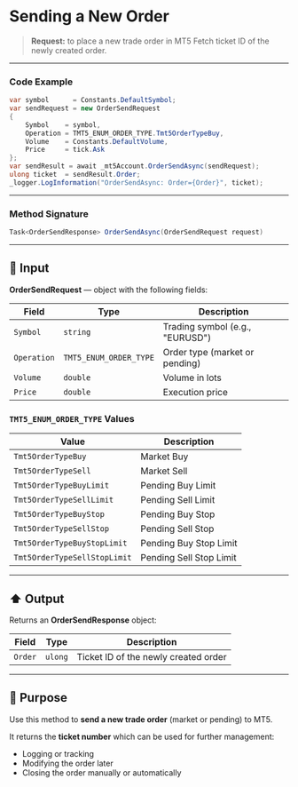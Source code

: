 # Sending a New Order

> **Request:** to place a new trade order in MT5
> Fetch ticket ID of the newly created order.

---

### Code Example

```csharp
var symbol      = Constants.DefaultSymbol;
var sendRequest = new OrderSendRequest
{
    Symbol    = symbol,
    Operation = TMT5_ENUM_ORDER_TYPE.Tmt5OrderTypeBuy,
    Volume    = Constants.DefaultVolume,
    Price     = tick.Ask
};
var sendResult = await _mt5Account.OrderSendAsync(sendRequest);
ulong ticket  = sendResult.Order;
_logger.LogInformation("OrderSendAsync: Order={Order}", ticket);
```

---

### Method Signature

```csharp
Task<OrderSendResponse> OrderSendAsync(OrderSendRequest request)
```

---

## 🔽 Input

**OrderSendRequest** — object with the following fields:

| Field       | Type                   | Description                     |
| ----------- | ---------------------- | ------------------------------- |
| `Symbol`    | `string`               | Trading symbol (e.g., "EURUSD") |
| `Operation` | `TMT5_ENUM_ORDER_TYPE` | Order type (market or pending)  |
| `Volume`    | `double`               | Volume in lots                  |
| `Price`     | `double`               | Execution price                 |

### `TMT5_ENUM_ORDER_TYPE` Values

| Value                        | Description             |
| ---------------------------- | ----------------------- |
| `Tmt5OrderTypeBuy`           | Market Buy              |
| `Tmt5OrderTypeSell`          | Market Sell             |
| `Tmt5OrderTypeBuyLimit`      | Pending Buy Limit       |
| `Tmt5OrderTypeSellLimit`     | Pending Sell Limit      |
| `Tmt5OrderTypeBuyStop`       | Pending Buy Stop        |
| `Tmt5OrderTypeSellStop`      | Pending Sell Stop       |
| `Tmt5OrderTypeBuyStopLimit`  | Pending Buy Stop Limit  |
| `Tmt5OrderTypeSellStopLimit` | Pending Sell Stop Limit |

---

## ⬆️ Output

Returns an **OrderSendResponse** object:

| Field   | Type    | Description                          |
| ------- | ------- | ------------------------------------ |
| `Order` | `ulong` | Ticket ID of the newly created order |

---

## 🎯 Purpose

Use this method to **send a new trade order** (market or pending) to MT5.

It returns the **ticket number** which can be used for further management:

* Logging or tracking
* Modifying the order later
* Closing the order manually or automatically
